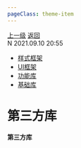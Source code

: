 ```yaml
---
pageClass: theme-item
---
```

<div class="extend-header">
    <div class="info">
        <div class="record">
            <a class="back" href="./">上一级</a>
            <a class="back" href="./">返回</a>
        </div>        
        <div class="mini">
            <span>N 2021.09.10 20:55</span>
        </div>
    </div>
    <div class="content"><div class="custom-block children"><ul><li><a href="/frontend/layerBusiness/systemBusiness/libraryThird/frameworkStyle">样式框架</a></li><li><a href="/frontend/layerBusiness/systemBusiness/libraryThird/frameworkUI">UI框架</a></li><li><a href="/frontend/layerBusiness/systemBusiness/libraryThird/function">功能库</a></li><li><a href="/frontend/layerBusiness/systemBusiness/libraryThird/basic">基础库</a></li></ul></div></div>
</div>
<div class="content-header">
<h1>第三方库</h1><strong>第三方库</strong>
</div>
<div class="static-content">


</div>
